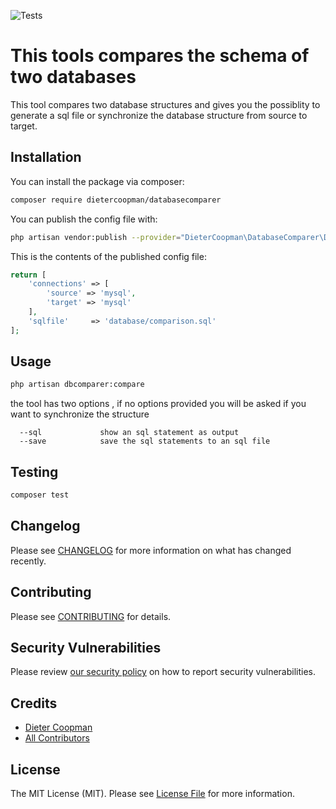 ![Tests](https://github.com/dietercoopman/databasecomparer/workflows/tests/badge.svg)


# This tools compares the schema of two databases

This tool compares two database structures and gives you the possiblity to generate a sql file or synchronize the database structure from source to target.

## Installation

You can install the package via composer:

```bash
composer require dietercoopman/databasecomparer
```

You can publish the config file with:
```bash
php artisan vendor:publish --provider="DieterCoopman\DatabaseComparer\DatabaseComparerServiceProvider" --tag="databasecomparer-config"
```

This is the contents of the published config file:

```php
return [
    'connections' => [
        'source' => 'mysql',
        'target' => 'mysql'
    ],
    'sqlfile'     => 'database/comparison.sql'
];

```

## Usage

```bash
php artisan dbcomparer:compare
```

the tool has two options , if no options provided you will be asked if you want to synchronize the structure 

      --sql             show an sql statement as output
      --save            save the sql statements to an sql file
    
## Testing

```bash
composer test
```

## Changelog

Please see [CHANGELOG](CHANGELOG.md) for more information on what has changed recently.

## Contributing

Please see [CONTRIBUTING](.github/CONTRIBUTING.md) for details.

## Security Vulnerabilities

Please review [our security policy](../../security/policy) on how to report security vulnerabilities.

## Credits

- [Dieter Coopman](https://github.com/dietercoopman)
- [All Contributors](../../contributors)

## License

The MIT License (MIT). Please see [License File](LICENSE.md) for more information.
